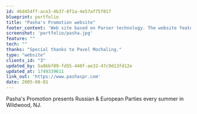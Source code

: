 ```yaml
---
id: 46d454ff-ace3-4b37-8f1a-4e57af75f017
blueprint: portfolio
title: "Pasha's Promotion website"
footer_content: 'Web site based on Parser technology. The website features information on present and future events, photos from past events and contact information. Image managing based on Coppermine Photo Gallery.'
screenshot: 'portfolio/pasha.jpg'
feature: ""
tech: ""
thanks: "Special thanks to Pavel Mochaling."
type: "website"
clients_id: "3"
updated_by: 5a0bbf89-fd55-440f-ae32-47c9d13fd12e
updated_at: 1749339611
link_out: 'https://www.pashaspr.com'
date: 2005-08-01
---
```


Pasha's Promotion presents Russian & European Parties every summer in Wildwood, NJ.
